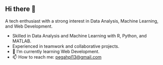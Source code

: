 ## Hi there 👋

A tech enthusiast with a strong interest in Data Analysis, Machine Learning, and Web Development.

- Skilled in Data Analysis and Machine Learning with R, Python, and MATLAB. 
- Experienced in teamwork and collaborative projects.
- 🌱 I’m currently learning Web Development.
- 📫 How to reach me: pegahpl13@gmail.com

<!--
**Pegah1999/Pegah1999** is a ✨ _special_ ✨ repository because its `README.md` (this file) appears on your GitHub profile.

Here are some ideas to get you started:

- 🔭 I’m currently working on ...
- 🌱 I’m currently learning ...
- 👯 I’m looking to collaborate on ...
- 🤔 I’m looking for help with ...
- 💬 Ask me about ...
- 📫 How to reach me: ...
- 😄 Pronouns: ...
- ⚡ Fun fact: ...
-->
